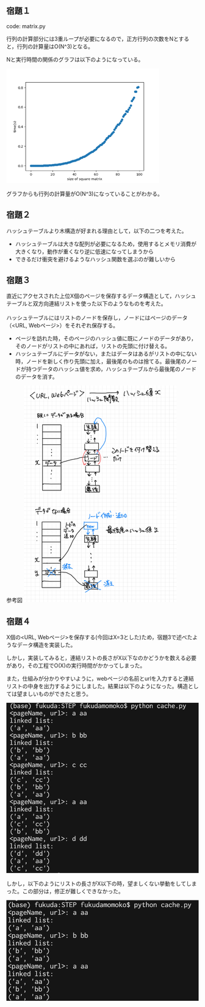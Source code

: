 ## 宿題１

code: matrix.py

行列の計算部分には3重ループが必要になるので，正方行列の次数をNとすると，行列の計算量はO(N^3)となる。

Nと実行時間の関係のグラフは以下のようになっている。

<img src="HW1.png" width="400"/>

グラフからも行列の計算量がO(N^3)になっていることがわかる。

## 宿題２

ハッシュテーブルより木構造が好まれる理由として，以下の二つを考えた。

- ハッシュテーブルは大きな配列が必要になるため，使用するとメモリ消費が大きくなり，動作が重くなり逆に低速になってしまうから
- できるだけ衝突を避けるようなハッシュ関数を選ぶのが難しいから


## 宿題３

直近にアクセスされた上位X個のページを保存するデータ構造として，ハッシュテーブルと双方向連結リストを使った以下のようなものを考えた。<br/><br/>
ハッシュテーブルにはリストのノードを保存し，ノードにはページのデータ（<URL, Webページ>）をそれぞれ保存する。<br/>
- ページを訪れた時，そのページのハッシュ値に既にノードのデータがあり，そのノードがリストの中にあれば，リストの先頭に付け替える。
- ハッシュテーブルにデータがない，またはデータはあるがリストの中にない時，ノードを新しく作り先頭に加え，最後尾のものは捨てる。最後尾のノードが持つデータのハッシュ値を求め，ハッシュテーブルから最後尾のノードのデータを消す。

参考図
<img src="HW3.jpg" width="400"/>

## 宿題４

X個の<URL, Webページ>を保存する(今回はX=3とした)ため，宿題3で述べたようなデータ構造を実装した。<br/>

しかし，実装してみると，連結リストの長さがX以下なのかどうかを数える必要があり，その工程でO(X)の実行時間がかかってしまった。

また，仕組みが分かりやすいように，webページの名前とurlを入力すると連結リストの中身を出力するようにしました。結果は以下のようになった。構造としては望ましいものができたと思う。

<img src="HW4.png"/>

しかし，以下のようにリストの長さがX以下の時，望ましくない挙動をしてしまった。この部分は，修正が難しくできなかった。

<img src="HW4-2.png"/>